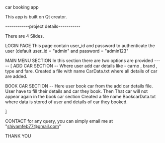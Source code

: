 car booking app

This app is built on Qt creator.

------------project details----------- 

There are 4 Slides.

LOGIN PAGE
This page contain user_id and password to authenticate the user 
(default user_id = "admin"  and password = "admin123"

MAIN MENU SECTION
In this section there are two options are provided ----- 
[
ADD CAR SECTION -- Where user add car details like - carno , brand , type and fare.
Created a file with name CarData.txt where all details of car are added.

BOOK CAR SECTION --
Here user book car from the add car details file. User have to fill their details and car they book.
Then That car will not appear again in the book car section 
Created a file name BookcarData.txt where data is stored of user and details of car they booked.

]


CONTACT 
for any query, you can simply email me at "shivamfeb77@gmail.com"

THANK YOU
